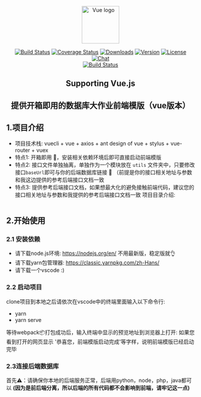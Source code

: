 <p align="center"><a href="https://vuejs.org" target="_blank" rel="noopener noreferrer"><img width="100" src="https://vuejs.org/images/logo.png" alt="Vue logo"></a></p>

<p align="center">
  <a href="https://circleci.com/gh/vuejs/vue/tree/dev"><img src="https://img.shields.io/circleci/project/github/vuejs/vue/dev.svg?sanitize=true" alt="Build Status"></a>
  <a href="https://codecov.io/github/vuejs/vue?branch=dev"><img src="https://img.shields.io/codecov/c/github/vuejs/vue/dev.svg?sanitize=true" alt="Coverage Status"></a>
  <a href="https://npmcharts.com/compare/vue?minimal=true"><img src="https://img.shields.io/npm/dm/vue.svg?sanitize=true" alt="Downloads"></a>
  <a href="https://www.npmjs.com/package/vue"><img src="https://img.shields.io/npm/v/vue.svg?sanitize=true" alt="Version"></a>
  <a href="https://www.npmjs.com/package/vue"><img src="https://img.shields.io/npm/l/vue.svg?sanitize=true" alt="License"></a>
  <a href="https://chat.vuejs.org/"><img src="https://img.shields.io/badge/chat-on%20discord-7289da.svg?sanitize=true" alt="Chat"></a>
  <br>
  <a href="https://app.saucelabs.com/builds/50f8372d79f743a3b25fb6ca4851ca4c"><img src="https://app.saucelabs.com/buildstatus/vuejs" alt="Build Status"></a>
</p>

<h2 align="center">Supporting Vue.js</h2>
<h2 align="center">提供开箱即用的数据库大作业前端模版（vue版本） </h2>

## 1.项目介绍
* 项目技术栈: vuecli + vue + axios + ant design of vue + stylus + vue-router + vuex
* 特点1: 开箱即用 🚀，安装相关依赖环境后即可直接启动前端模版
* 特点2: 接口文件单独抽离，单独作为一个模块放在 `utils` 文件夹中，只要修改接口`baseUrl`即可与你的后端数据库链接 🔗  （前提是你的接口相关地址与参数和我这边提供的参考后端接口文档一致
* 特点3: 提供参考后端接口文档，如果想最大化的避免接触前端代码，建议您的接口相关地址与参数和我提供的参考后端接口文档一致
项目目录介绍:
```js

```

## 2.开始使用
### 2.1 安装依赖
* 请下载node.js环境: https://nodejs.org/en/ 不用最新版，稳定版就👌
* 请下载yarn包管理器: https://classic.yarnpkg.com/zh-Hans/
* 请下载一个vscode :)

### 2.2 启动项目
clone项目到本地之后请依次在vscode中的终端里面输入以下命令行:
* yarn
* yarn serve

等待webpack📦打包成功后，输入终端中显示的预览地址到浏览器上打开:
如果您看到打开的网页显示 '恭喜您，前端模版启动完成'等字样，说明前端模版已经启动完毕

### 2.3连接后端数据库
首先⚠️：请确保你本地的后端服务正常，后端用python，node，php，java都可以 **(因为是前后端分离，所以后端的所有代码都不会影响到前端，请牢记这一点)**







